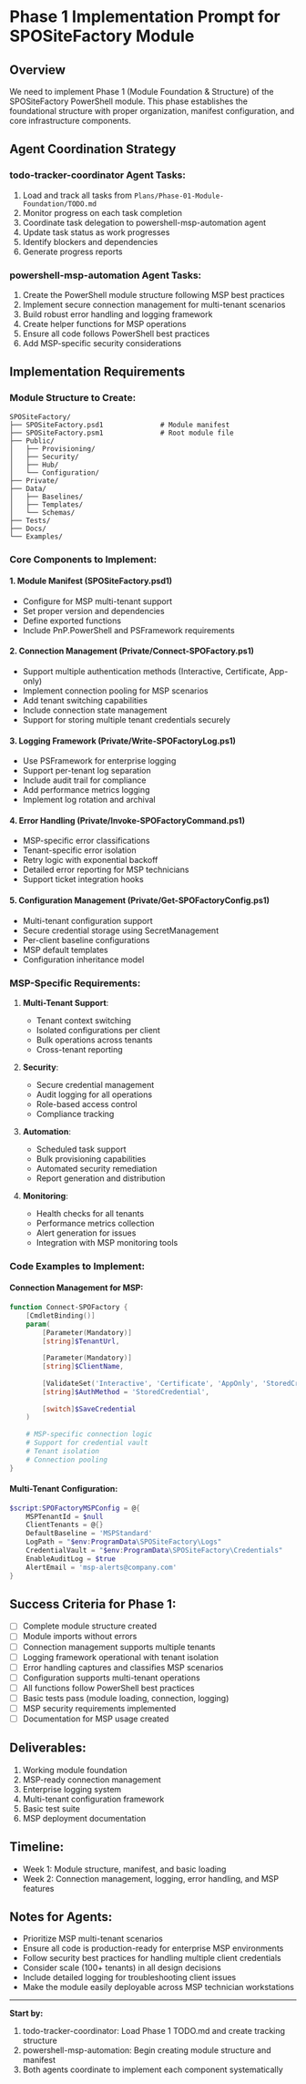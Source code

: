 # Phase 1 Implementation Prompt for SPOSiteFactory Module

## Overview
We need to implement Phase 1 (Module Foundation & Structure) of the SPOSiteFactory PowerShell module. This phase establishes the foundational structure with proper organization, manifest configuration, and core infrastructure components.

## Agent Coordination Strategy

### todo-tracker-coordinator Agent Tasks:
1. Load and track all tasks from `Plans/Phase-01-Module-Foundation/TODO.md`
2. Monitor progress on each task completion
3. Coordinate task delegation to powershell-msp-automation agent
4. Update task status as work progresses
5. Identify blockers and dependencies
6. Generate progress reports

### powershell-msp-automation Agent Tasks:
1. Create the PowerShell module structure following MSP best practices
2. Implement secure connection management for multi-tenant scenarios
3. Build robust error handling and logging framework
4. Create helper functions for MSP operations
5. Ensure all code follows PowerShell best practices
6. Add MSP-specific security considerations

## Implementation Requirements

### Module Structure to Create:
```
SPOSiteFactory/
├── SPOSiteFactory.psd1              # Module manifest
├── SPOSiteFactory.psm1              # Root module file
├── Public/
│   ├── Provisioning/
│   ├── Security/
│   ├── Hub/
│   └── Configuration/
├── Private/
├── Data/
│   ├── Baselines/
│   ├── Templates/
│   └── Schemas/
├── Tests/
├── Docs/
└── Examples/
```

### Core Components to Implement:

#### 1. Module Manifest (SPOSiteFactory.psd1)
- Configure for MSP multi-tenant support
- Set proper version and dependencies
- Define exported functions
- Include PnP.PowerShell and PSFramework requirements

#### 2. Connection Management (Private/Connect-SPOFactory.ps1)
- Support multiple authentication methods (Interactive, Certificate, App-only)
- Implement connection pooling for MSP scenarios
- Add tenant switching capabilities
- Include connection state management
- Support for storing multiple tenant credentials securely

#### 3. Logging Framework (Private/Write-SPOFactoryLog.ps1)
- Use PSFramework for enterprise logging
- Support per-tenant log separation
- Include audit trail for compliance
- Add performance metrics logging
- Implement log rotation and archival

#### 4. Error Handling (Private/Invoke-SPOFactoryCommand.ps1)
- MSP-specific error classifications
- Tenant-specific error isolation
- Retry logic with exponential backoff
- Detailed error reporting for MSP technicians
- Support ticket integration hooks

#### 5. Configuration Management (Private/Get-SPOFactoryConfig.ps1)
- Multi-tenant configuration support
- Secure credential storage using SecretManagement
- Per-client baseline configurations
- MSP default templates
- Configuration inheritance model

### MSP-Specific Requirements:

1. **Multi-Tenant Support**:
   - Tenant context switching
   - Isolated configurations per client
   - Bulk operations across tenants
   - Cross-tenant reporting

2. **Security**:
   - Secure credential management
   - Audit logging for all operations
   - Role-based access control
   - Compliance tracking

3. **Automation**:
   - Scheduled task support
   - Bulk provisioning capabilities
   - Automated security remediation
   - Report generation and distribution

4. **Monitoring**:
   - Health checks for all tenants
   - Performance metrics collection
   - Alert generation for issues
   - Integration with MSP monitoring tools

### Code Examples to Implement:

#### Connection Management for MSP:
```powershell
function Connect-SPOFactory {
    [CmdletBinding()]
    param(
        [Parameter(Mandatory)]
        [string]$TenantUrl,
        
        [Parameter(Mandatory)]
        [string]$ClientName,
        
        [ValidateSet('Interactive', 'Certificate', 'AppOnly', 'StoredCredential')]
        [string]$AuthMethod = 'StoredCredential',
        
        [switch]$SaveCredential
    )
    
    # MSP-specific connection logic
    # Support for credential vault
    # Tenant isolation
    # Connection pooling
}
```

#### Multi-Tenant Configuration:
```powershell
$script:SPOFactoryMSPConfig = @{
    MSPTenantId = $null
    ClientTenants = @{}
    DefaultBaseline = 'MSPStandard'
    LogPath = "$env:ProgramData\SPOSiteFactory\Logs"
    CredentialVault = "$env:ProgramData\SPOSiteFactory\Credentials"
    EnableAuditLog = $true
    AlertEmail = 'msp-alerts@company.com'
}
```

## Success Criteria for Phase 1:
- [ ] Complete module structure created
- [ ] Module imports without errors
- [ ] Connection management supports multiple tenants
- [ ] Logging framework operational with tenant isolation
- [ ] Error handling captures and classifies MSP scenarios
- [ ] Configuration supports multi-tenant operations
- [ ] All functions follow PowerShell best practices
- [ ] Basic tests pass (module loading, connection, logging)
- [ ] MSP security requirements implemented
- [ ] Documentation for MSP usage created

## Deliverables:
1. Working module foundation
2. MSP-ready connection management
3. Enterprise logging system
4. Multi-tenant configuration framework
5. Basic test suite
6. MSP deployment documentation

## Timeline:
- Week 1: Module structure, manifest, and basic loading
- Week 2: Connection management, logging, error handling, and MSP features

## Notes for Agents:
- Prioritize MSP multi-tenant scenarios
- Ensure all code is production-ready for enterprise MSP environments
- Follow security best practices for handling multiple client credentials
- Consider scale (100+ tenants) in all design decisions
- Include detailed logging for troubleshooting client issues
- Make the module easily deployable across MSP technician workstations

---

**Start by:**
1. todo-tracker-coordinator: Load Phase 1 TODO.md and create tracking structure
2. powershell-msp-automation: Begin creating module structure and manifest
3. Both agents coordinate to implement each component systematically
